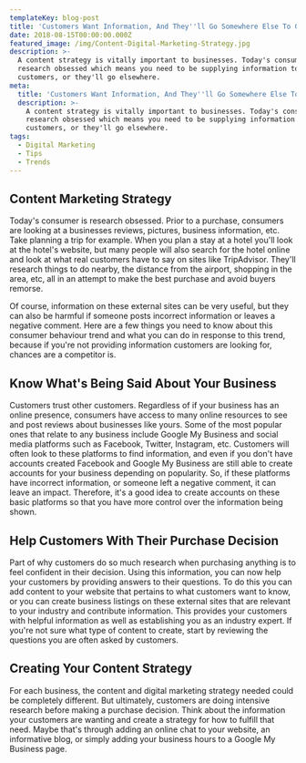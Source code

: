 ```yaml
---
templateKey: blog-post
title: 'Customers Want Information, And They''ll Go Somewhere Else To Get It'
date: 2018-08-15T00:00:00.000Z
featured_image: /img/Content-Digital-Marketing-Strategy.jpg
description: >-
  A content strategy is vitally important to businesses. Today's consumers are
  research obsessed which means you need to be supplying information to
  customers, or they'll go elsewhere. 
meta:
  title: 'Customers Want Information, And They''ll Go Somewhere Else To Get It'
  description: >-
    A content strategy is vitally important to businesses. Today's consumers are
    research obsessed which means you need to be supplying information to
    customers, or they'll go elsewhere. 
tags:
  - Digital Marketing
  - Tips
  - Trends
---
```

## Content Marketing Strategy

Today's consumer is research obsessed. Prior to a purchase, consumers are looking at a businesses reviews, pictures, business information, etc. Take planning a trip for example. When you plan a stay at a hotel you'll look at the hotel's website, but many people will also search for the hotel online and look at what real customers have to say on sites like TripAdvisor. They'll research things to do nearby, the distance from the airport, shopping in the area, etc, all in an attempt to make the best purchase and avoid buyers remorse.

Of course, information on these external sites can be very useful, but they can also be harmful if someone posts incorrect information or leaves a negative comment. Here are a few things you need to know about this consumer behaviour trend and what you can do in response to this trend, because if you're not providing information customers are looking for, chances are a competitor is.

## Know What's Being Said About Your Business

Customers trust other customers. Regardless of if your business has an online presence, consumers have access to many online resources to see and post reviews about businesses like yours. Some of the most popular ones that relate to any business include Google My Business and social media platforms such as Facebook, Twitter, Instagram, etc. Customers will often look to these platforms to find information, and even if you don't have accounts created Facebook and Google My Business are still able to create accounts for your business depending on popularity. So, if these platforms have incorrect information, or someone left a negative comment, it can leave an impact. Therefore, it's a good idea to create accounts on these basic platforms so that you have more control over the information being shown.

## Help Customers With Their Purchase Decision

Part of why customers do so much research when purchasing anything is to feel confident in their decision. Using this information, you can now help your customers by providing answers to their questions. To do this you can add content to your website that pertains to what customers want to know, or you can create business listings on these external sites that are relevant to your industry and contribute information. This provides your customers with helpful information as well as establishing you as an industry expert. If you're not sure what type of content to create, start by reviewing the questions you are often asked by customers.

## Creating Your Content Strategy

For each business, the content and digital marketing strategy needed could be completely different. But ultimately, customers are doing intensive research before making a purchase decision. Think about the information your customers are wanting and create a strategy for how to fulfill that need. Maybe that's through adding an online chat to your website, an informative blog, or simply adding your business hours to a Google My Business page.
